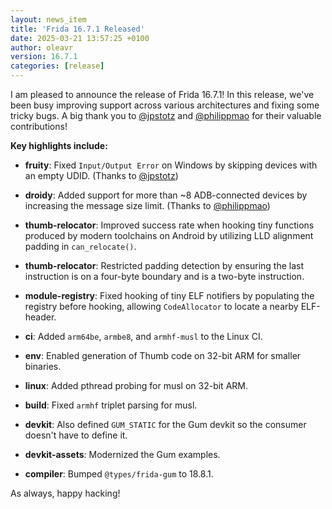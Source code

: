 ```yaml
---
layout: news_item
title: 'Frida 16.7.1 Released'
date: 2025-03-21 13:57:25 +0100
author: oleavr
version: 16.7.1
categories: [release]
---
```


I am pleased to announce the release of Frida 16.7.1! In this release, we've
been busy improving support across various architectures and fixing some tricky
bugs. A big thank you to [@jpstotz][] and [@philippmao][] for their valuable
contributions!

**Key highlights include:**

- **fruity**: Fixed `Input/Output Error` on Windows by skipping devices with an
  empty UDID. (Thanks to [@jpstotz][])

- **droidy**: Added support for more than ~8 ADB-connected devices by increasing
  the message size limit. (Thanks to [@philippmao][])

- **thumb-relocator**: Improved success rate when hooking tiny functions
  produced by modern toolchains on Android by utilizing LLD alignment padding
  in `can_relocate()`.

- **thumb-relocator**: Restricted padding detection by ensuring the last
  instruction is on a four-byte boundary and is a two-byte instruction.

- **module-registry**: Fixed hooking of tiny ELF notifiers by populating the
  registry before hooking, allowing `CodeAllocator` to locate a nearby
  ELF-header.

- **ci**: Added `arm64be`, `armbe8`, and `armhf-musl` to the Linux CI.

- **env**: Enabled generation of Thumb code on 32-bit ARM for smaller binaries.

- **linux**: Added pthread probing for musl on 32-bit ARM.

- **build**: Fixed `armhf` triplet parsing for musl.

- **devkit**: Also defined `GUM_STATIC` for the Gum devkit so the consumer
  doesn't have to define it.

- **devkit-assets**: Modernized the Gum examples.

- **compiler**: Bumped `@types/frida-gum` to 18.8.1.

As always, happy hacking!

[@jpstotz]: https://github.com/jpstotz
[@philippmao]: https://github.com/philippmao
